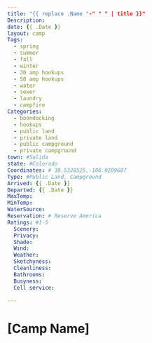 ```yaml
---
title: "{{ replace .Name "-" " " | title }}"
Description: 
date: {{ .Date }}
layout: camp
Tags:
  - spring
  - summer
  - fall
  - winter
  - 30 amp hookups
  - 50 amp hookups
  - water
  - sewer
  - laundry
  - campfire
Categories:
  - boondocking
  - hookups
  - public land
  - private land
  - public campground
  - private campground
town: #Salida
state: #Colorado
Coordinates: # 38.5328525,-106.0209687
Type: #Public Land, Campground
Arrived: {{ .Date }}
Departed: {{ .Date }} 
MaxTemp:
MinTemp:
WaterSource:
Reservation: # Reserve America
Ratings: #1-5
  Scenery: 
  Privacy:
  Shade:
  Wind:
  Weather:
  Sketchyness:
  Cleanliness:
  Bathrooms:
  Busyness:
  Cell service: 

---
```


# [Camp Name]

